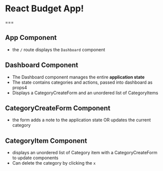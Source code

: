 # React Budget App!
===

## App Component
* the `/` route displays the `Dashboard` component

## Dashboard Component 
* The Dashboard component manages the entire **application state**
* The state contains categories and actions, passed into dashboard as props4
* Displays a CategoryCreateForm and an unordered list of CategoryItems

## CategoryCreateForm Component
* the form adds a note to the application state OR updates the current category 


## CategoryItem Component 
* displays an unordered list of Category item with a CategoryCreateForm to update components
* Can delete the category by clicking the `x`
